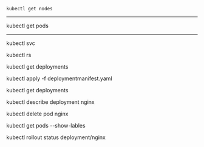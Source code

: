 ```
kubectl get nodes 
```

****
kubectl get pods
****

kubectl svc

kubectl rs

kubectl get deployments 

kubectl apply -f deploymentmanifest.yaml

kubectl get deployments

kubectl describe deployment nginx

kubectl delete 	pod nginx

kubectl get pods --show-lables

kubectl rollout status deployment/nginx
